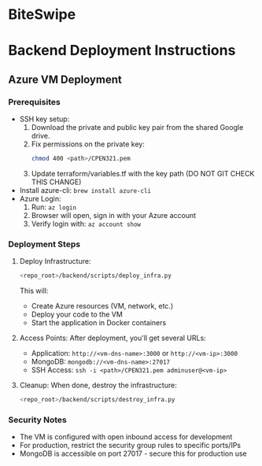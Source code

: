 # BiteSwipe

# Backend Deployment Instructions

## Azure VM Deployment

### Prerequisites
- SSH key setup:
  1. Download the private and public key pair from the shared Google drive.
  2. Fix permissions on the private key:
     ```bash
     chmod 400 <path>/CPEN321.pem
     ```
  3. Update terraform/variables.tf with the key path (DO NOT GIT CHECK THIS CHANGE)
- Install azure-cli: `brew install azure-cli`
- Azure Login:
  1. Run: `az login`
  2. Browser will open, sign in with your Azure account
  3. Verify login with: `az account show`

### Deployment Steps
1. Deploy Infrastructure:
   ```bash
   <repo_root>/backend/scripts/deploy_infra.py
   ```
   This will:
   - Create Azure resources (VM, network, etc.)
   - Deploy your code to the VM
   - Start the application in Docker containers

2. Access Points:
   After deployment, you'll get several URLs:
   - Application: `http://<vm-dns-name>:3000` or `http://<vm-ip>:3000`
   - MongoDB: `mongodb://<vm-dns-name>:27017`
   - SSH Access: `ssh -i <path>/CPEN321.pem adminuser@<vm-ip>`

3. Cleanup:
   When done, destroy the infrastructure:
   ```bash
   <repo_root>/backend/scripts/destroy_infra.py
   ```

### Security Notes
- The VM is configured with open inbound access for development
- For production, restrict the security group rules to specific ports/IPs
- MongoDB is accessible on port 27017 - secure this for production use